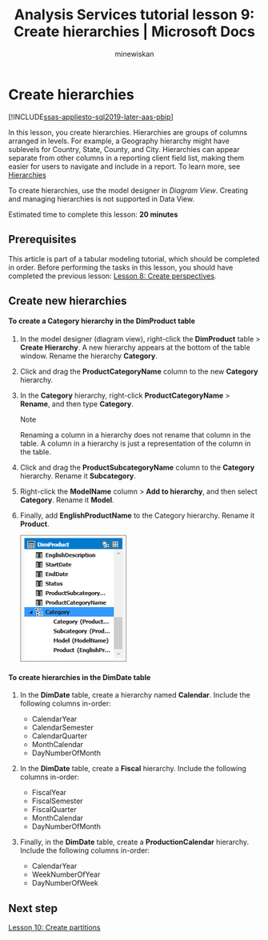 ﻿---
title: "Analysis Services tutorial lesson 9: Create hierarchies | Microsoft Docs"
description: Learn how to create hierarchies for an Analysis Services tabular model project.
ms.date: 02/20/2020
ms.prod: sql
ms.technology: analysis-services
ms.custom: tabular-models
ms.topic: tutorial
ms.author: owend
ms.reviewer: owend
author: minewiskan
---
# Create hierarchies

[!INCLUDE[ssas-appliesto-sql2019-later-aas-pbip](../includes/ssas-appliesto-sql2019-later-aas-pbip.md)]

In this lesson, you create hierarchies. Hierarchies are groups of columns arranged in levels. For example, a Geography hierarchy might have sublevels for Country, State, County, and City. Hierarchies can appear separate from other columns in a reporting client field list, making them easier for users to navigate and include in a report. To learn more, see [Hierarchies](../tabular-models/hierarchies-ssas-tabular.md)
  
To create hierarchies, use the model designer in *Diagram View*. Creating and managing hierarchies is not supported in Data View.  
  
Estimated time to complete this lesson: **20 minutes**  
  
## Prerequisites  

This article is part of a tabular modeling tutorial, which should be completed in order. Before performing the tasks in this lesson, you should have completed the previous lesson: [Lesson 8: Create perspectives](../tutorial-tabular-1400/as-lesson-8-create-perspectives.md).  
  
## Create new hierarchies
  
#### To create a Category hierarchy in the DimProduct table  
  
1.  In the model designer (diagram view), right-click the **DimProduct** table > **Create Hierarchy**. A new hierarchy appears at the bottom of the table window. Rename the hierarchy **Category**.  
  
2.  Click and drag the **ProductCategoryName** column to the new **Category** hierarchy.  
  
3.  In the **Category** hierarchy, right-click **ProductCategoryName** > **Rename**, and then type **Category**.  
  
    > [!NOTE]  
    > Renaming a column in a hierarchy does not rename that column in the table. A column in a hierarchy is just a representation of the column in the table.  
  
4.  Click and drag the **ProductSubcategoryName** column to the **Category** hierarchy. Rename it **Subcategory**. 
  
5.  Right-click the **ModelName** column > **Add to hierarchy**, and then select **Category**. Rename it **Model**.

6.  Finally, add **EnglishProductName** to the Category hierarchy. Rename it **Product**.  

    ![Screenshot of DimProduct > Category showing the columns are named Model and Product.](../tutorial-tabular-1400/media/as-lesson9-category.png)
  
#### To create hierarchies in the DimDate table  
  
1.  In the **DimDate** table, create a hierarchy named **Calendar**. Include the following columns in-order:

    *  CalendarYear
    *  CalendarSemester
    *  CalendarQuarter
    *  MonthCalendar
    *  DayNumberOfMonth
    
2.  In the **DimDate** table, create a **Fiscal** hierarchy. Include the following columns in-order:  
  
    *  FiscalYear
    *  FiscalSemester
    *  FiscalQuarter
    *  MonthCalendar
    *  DayNumberOfMonth
  
3.  Finally, in the **DimDate** table, create a **ProductionCalendar** hierarchy. Include the following columns in-order:  

    *  CalendarYear
    *  WeekNumberOfYear
    *  DayNumberOfWeek

## Next step

[Lesson 10: Create partitions](../tutorial-tabular-1400/as-lesson-10-create-partitions.md)